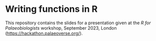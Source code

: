 # Writing functions in R

This repository contains the slides for a presentation given at the *R for Palaeobiologists* workshop, September 2023, London (https://hackathon.palaeoverse.org/).
